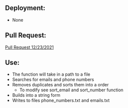 ## Deployment:
- None

## Pull Request:
[Pull Request 12/23/2021]()

## Use:
- The function will take in a path to a file
- Searches for emails and phone numbers
- Removes duplicates and sorts them into a order
  - To modify see sort_email and sort_number function
- Builds into a string form
- Writes to files phone_numbers.txt and emails.txt